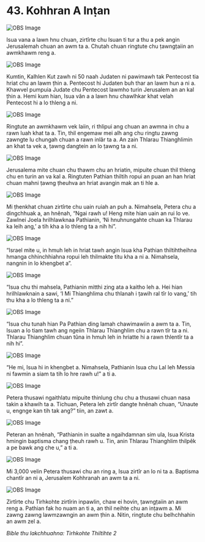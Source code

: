 # 43. Kohhran A Inṭan #

![OBS Image](https://cdn.door43.org/obs/jpg/360px/obs-en-43-01.jpg)

Isua vana a lawn hnu chuan, zirtîrte chu Isuan ti tur a thu a pek angin Jerusalemah chuan an awm ta a. Chutah chuan ringtute chu ṭawngṭaiin an awmkhawm reng a.

![OBS Image](https://cdn.door43.org/obs/jpg/360px/obs-en-43-02.jpg)

Kumtin, Kalhlen Kut zawh ni 50 naah Judaten ni pawimawh tak Pentecost tia hriat chu an lawm ṭhin a. Pentecost hi Judaten buh thar an lawm hun a ni a. Khawvel pumpuia Judate chu Pentecost lawmho turin Jerusalem an an kal ṭhin a. Hemi kum hian, Isua vân a a lawn hnu chawlhkar khat velah Pentecost hi a lo thleng a ni.

![OBS Image](https://cdn.door43.org/obs/jpg/360px/obs-en-43-03.jpg)

Ringtute an awmkhawm vek laiin, ri thlipui ang chuan an awmna in chu a rawn luah khat ta a. Tin, thil engemaw mei alh ang chu ringtu zawng zawngte lu chungah chuan a rawn inlâr ta a. An zain Thlarau Thianghlimin an khat ta vek a, ṭawng dangtein an lo ṭawng ta a ni.

![OBS Image](https://cdn.door43.org/obs/jpg/360px/obs-en-43-04.jpg)

Jerusalema mite chuan chu thawm chu an hriatin, mipuite chuan thil thleng chu en turin an va kal a. Ringtuten Pathian thiltih ropui an puan an han hriat chuan mahni ṭawng ṭheuhva an hriat avangin mak an ti hle a.

![OBS Image](https://cdn.door43.org/obs/jpg/360px/obs-en-43-05.jpg)

Mi ṭhenkhat chuan zirtîrte chu uain ruiah an puh a. Nimahsela, Petera chu a dingchhuak a, an hnênah, “Ngai rawh u! Heng mite hian uain an rui lo ve. Zawlnei Joela hrilhlawknaa Pathianin, ‘Ni hnuhnungahte chuan ka Thlarau ka leih ang,’ a tih kha a lo thleng ta a nih hi”.

![OBS Image](https://cdn.door43.org/obs/jpg/360px/obs-en-43-06.jpg)

“Israel mite u, in hmuh leh in hriat tawh angin Isua kha Pathian thiltihtheihna hmanga chhinchhiahna ropui leh thilmakte titu kha a ni a. Nimahsela, nangnin in lo khengbet a”.

![OBS Image](https://cdn.door43.org/obs/jpg/360px/obs-en-43-07.jpg)

“Isua chu thi mahsela, Pathianin mitthi zing ata a kaitho leh a. Hei hian hrilhlawknain a sawi, ‘I Mi Thianghlima chu thlanah i ṭawih ral tîr lo vang,’ tih thu kha a lo thleng ta a ni.”

![OBS Image](https://cdn.door43.org/obs/jpg/360px/obs-en-43-08.jpg)

“Isua chu tunah hian Pa Pathian ding lamah chawimawiin a awm ta a. Tin, Isuan a lo tiam tawh ang ngeiin Thlarau Thianghlim chu a rawn tîr ta a ni. Thlarau Thianghlim chuan tûna in hmuh leh in hriatte hi a rawn thlentîr ta a nih hi”.

![OBS Image](https://cdn.door43.org/obs/jpg/360px/obs-en-43-09.jpg)

“He mi, Isua hi in khengbet a. Nimahsela, Pathianin Isua chu Lal leh Messia ni fawmin a siam ta tih lo hre rawh u!” a ti a.

![OBS Image](https://cdn.door43.org/obs/jpg/360px/obs-en-43-10.jpg)

Petera thusawi ngaithlatu mipuite thinlung chu chu a thusawi chuan nasa takin a khawih ta a. Tichuan, Petera leh zirtîr dangte hnênah chuan, “Unaute u, engnge kan tih tak ang?” tiin, an zawt a.

![OBS Image](https://cdn.door43.org/obs/jpg/360px/obs-en-43-11.jpg)

Peteran an hnênah, “Pathianin in sualte a ngaihdamnan sim ula, Isua Krista hmingin baptisma chang ṭheuh rawh u. Tin, anin Thlarau Thianghlim thilpêk a pe bawk ang che u,” a ti a.

![OBS Image](https://cdn.door43.org/obs/jpg/360px/obs-en-43-12.jpg)

Mi 3,000 velin Petera thusawi chu an ring a, Isua zirtîr an lo ni ta a. Baptisma chantîr an ni a, Jerusalem Kohhranah an awm ta a ni.

![OBS Image](https://cdn.door43.org/obs/jpg/360px/obs-en-43-13.jpg)

Zirtîrte chu Tirhkohte zirtîrin inpawlin, chaw ei hovin, ṭawngṭaiin an awm reng a. Pathian fak ho nuam an ti a, an thil neihte chu an inṭawm a. Mi zawng zawng lawmzawngin an awm ṭhin a. Nitin, ringtute chu belhchhahin an awm zel a.


_Bible thu lakchhuahna: Tirhkohte Thiltihte 2_

